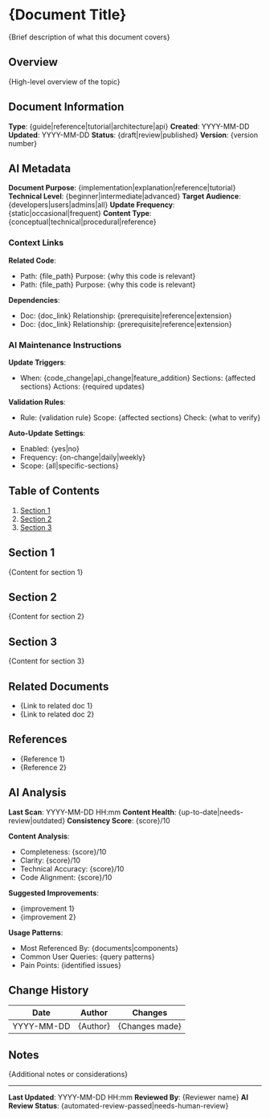 # {Document Title}

{Brief description of what this document covers}

## Overview
{High-level overview of the topic}

## Document Information
**Type**: {guide|reference|tutorial|architecture|api}
**Created**: YYYY-MM-DD
**Updated**: YYYY-MM-DD
**Status**: {draft|review|published}
**Version**: {version number}

## AI Metadata
**Document Purpose**: {implementation|explanation|reference|tutorial}
**Technical Level**: {beginner|intermediate|advanced}
**Target Audience**: {developers|users|admins|all}
**Update Frequency**: {static|occasional|frequent}
**Content Type**: {conceptual|technical|procedural|reference}

### Context Links
**Related Code**:
- Path: {file_path}
  Purpose: {why this code is relevant}
- Path: {file_path}
  Purpose: {why this code is relevant}

**Dependencies**:
- Doc: {doc_link}
  Relationship: {prerequisite|reference|extension}
- Doc: {doc_link}
  Relationship: {prerequisite|reference|extension}

### AI Maintenance Instructions
**Update Triggers**:
- When: {code_change|api_change|feature_addition}
  Sections: {affected sections}
  Actions: {required updates}

**Validation Rules**:
- Rule: {validation rule}
  Scope: {affected sections}
  Check: {what to verify}

**Auto-Update Settings**:
- Enabled: {yes|no}
- Frequency: {on-change|daily|weekly}
- Scope: {all|specific-sections}

## Table of Contents
1. [Section 1](#section-1)
2. [Section 2](#section-2)
3. [Section 3](#section-3)

## Section 1
{Content for section 1}

## Section 2
{Content for section 2}

## Section 3
{Content for section 3}

## Related Documents
- {Link to related doc 1}
- {Link to related doc 2}

## References
- {Reference 1}
- {Reference 2}

## AI Analysis
**Last Scan**: YYYY-MM-DD HH:mm
**Content Health**: {up-to-date|needs-review|outdated}
**Consistency Score**: {score}/10

**Content Analysis**:
- Completeness: {score}/10
- Clarity: {score}/10
- Technical Accuracy: {score}/10
- Code Alignment: {score}/10

**Suggested Improvements**:
- {improvement 1}
- {improvement 2}

**Usage Patterns**:
- Most Referenced By: {documents|components}
- Common User Queries: {query patterns}
- Pain Points: {identified issues}

## Change History
| Date | Author | Changes |
|------|---------|---------|
| YYYY-MM-DD | {Author} | {Changes made} |

## Notes
{Additional notes or considerations}

---
**Last Updated**: YYYY-MM-DD HH:mm
**Reviewed By**: {Reviewer name}
**AI Review Status**: {automated-review-passed|needs-human-review} 